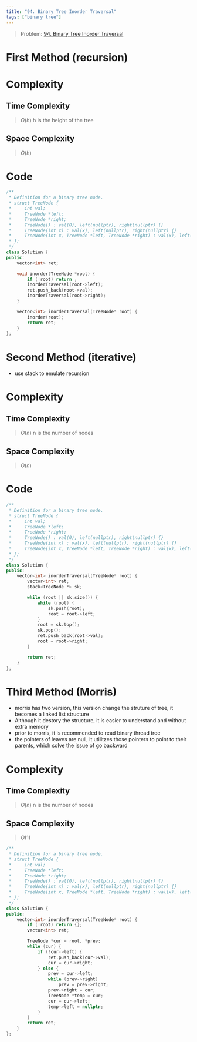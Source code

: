 ```yaml
---
title: "94. Binary Tree Inorder Traversal"
tags: ["binary tree"]
---
```


> Problem: [94. Binary Tree Inorder Traversal](https://leetcode.com/problems/binary-tree-inorder-traversal/description/?envType=daily-question&envId=2023-12-09)

# First Method (recursion)

# Complexity
## Time Complexity
> $O(h)$ 
h is the height of the tree
## Space Complexity
> $O(h)$

# Code
```cpp
/**
 * Definition for a binary tree node.
 * struct TreeNode {
 *     int val;
 *     TreeNode *left;
 *     TreeNode *right;
 *     TreeNode() : val(0), left(nullptr), right(nullptr) {}
 *     TreeNode(int x) : val(x), left(nullptr), right(nullptr) {}
 *     TreeNode(int x, TreeNode *left, TreeNode *right) : val(x), left(left), right(right) {}
 * };
 */
class Solution {
public:
    vector<int> ret;

    void inorder(TreeNode *root) {
        if (!root) return ;
        inorderTraversal(root->left);
        ret.push_back(root->val);
        inorderTraversal(root->right);
    }

    vector<int> inorderTraversal(TreeNode* root) {
        inorder(root);
        return ret;
    }
};
```

# Second Method (iterative)
- use stack to emulate recursion

# Complexity
## Time Complexity
> $O(n)$ 
n is the number of nodes
## Space Complexity
> $O(n)$

# Code
```cpp
/**
 * Definition for a binary tree node.
 * struct TreeNode {
 *     int val;
 *     TreeNode *left;
 *     TreeNode *right;
 *     TreeNode() : val(0), left(nullptr), right(nullptr) {}
 *     TreeNode(int x) : val(x), left(nullptr), right(nullptr) {}
 *     TreeNode(int x, TreeNode *left, TreeNode *right) : val(x), left(left), right(right) {}
 * };
 */
class Solution {
public:
    vector<int> inorderTraversal(TreeNode* root) {
        vector<int> ret;
        stack<TreeNode *> sk;

        while (root || sk.size()) {
            while (root) {
                sk.push(root);
                root = root->left;
            }
            root = sk.top();
            sk.pop();
            ret.push_back(root->val);
            root = root->right; 
        }

        return ret;
    }
};
```

# Third Method (Morris)
- morris has two version, this version change the struture of tree, it becomes a linked list structure 
- Although it destory the structure, it is easier to understand and without extra memory
- prior to morris, it is recommended to read binary thread tree
- the pointers of leaves are null, it utilitzes those pointers to point to their parents, which solve the issue of go backward

# Complexity
## Time Complexity
> $O(n)$ 
n is the number of nodes
## Space Complexity
> $O(1)$

```cpp
/**
 * Definition for a binary tree node.
 * struct TreeNode {
 *     int val;
 *     TreeNode *left;
 *     TreeNode *right;
 *     TreeNode() : val(0), left(nullptr), right(nullptr) {}
 *     TreeNode(int x) : val(x), left(nullptr), right(nullptr) {}
 *     TreeNode(int x, TreeNode *left, TreeNode *right) : val(x), left(left), right(right) {}
 * };
 */
class Solution {
public:
    vector<int> inorderTraversal(TreeNode* root) {
        if (!root) return {};
        vector<int> ret;

        TreeNode *cur = root, *prev;
        while (cur) {
            if (!cur->left) {
                ret.push_back(cur->val);
                cur = cur->right;
            } else {
                prev = cur->left;
                while (prev->right)
                    prev = prev->right;
                prev->right = cur;
                TreeNode *temp = cur;
                cur = cur->left;
                temp->left = nullptr;
            }
        }
        return ret;
    }   
};
```